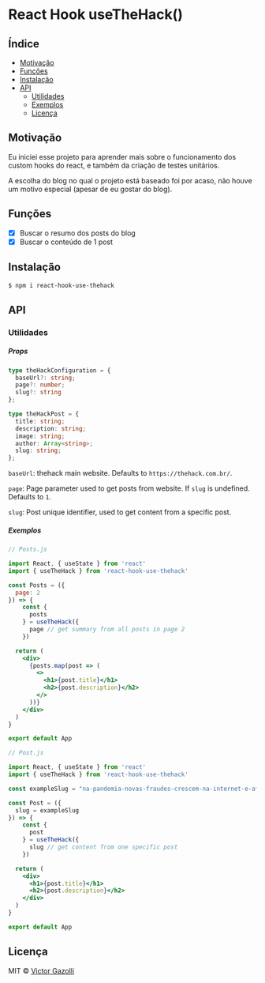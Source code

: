 # React Hook useTheHack()
## Índice

- [Motivação](#motivação)
- [Funções](#funções)
- [Instalação](#instalação)
- [API](#api)
  - [Utilidades](#utilidades)
  - [Exemplos](#exemplos)
  - [Licença](#licença)

## Motivação
Eu iniciei esse projeto para aprender mais sobre o funcionamento dos custom hooks do react, e também da criação de testes unitários.

A escolha do blog no qual o projeto está baseado foi por acaso, não houve um motivo especial (apesar de eu gostar do blog).


## Funções
- [x] Buscar o resumo dos posts do blog
- [x] Buscar o conteúdo de 1 post
## Instalação

```bash
$ npm i react-hook-use-thehack
```

## API

### Utilidades

##### Props
```typescript
type theHackConfiguration = {
  baseUrl?: string;
  page?: number;
  slug?: string
};

type theHackPost = {
  title: string;
  description: string;
  image: string;
  author: Array<string>;
  slug: string;
};

```

`baseUrl`: thehack main website. Defaults to `https://thehack.com.br/`.

`page`: Page parameter used to get posts from website. If `slug` is undefined. Defaults to `1`.

`slug`: Post unique identifier, used to get content from a specific post.


##### Exemplos


```jsx
// Posts.js

import React, { useState } from 'react'
import { useTheHack } from 'react-hook-use-thehack'

const Posts = ({
  page: 2
}) => {
    const {
      posts
    } = useTheHack({
      page // get summary from all posts in page 2
    })

  return (
    <div>
      {posts.map(post => (
        <>
          <h1>{post.title}</h1>
          <h2>{post.description}</h2>
        </>
      ))}
    </div>
  )
}

export default App
```


```jsx
// Post.js

import React, { useState } from 'react'
import { useTheHack } from 'react-hook-use-thehack'

const exampleSlug = "na-pandemia-novas-fraudes-crescem-na-internet-e-afetam-brasileiros";

const Post = ({
  slug = exampleSlug
}) => {
    const {
      post
    } = useTheHack({
      slug // get content from one specific post
    })

  return (
    <div>
      <h1>{post.title}</h1>
      <h2>{post.description}</h2>
    </div>
  )
}

export default App
```


## Licença

MIT © [Victor Gazolli](https://github.com/victorlpgazolli)
